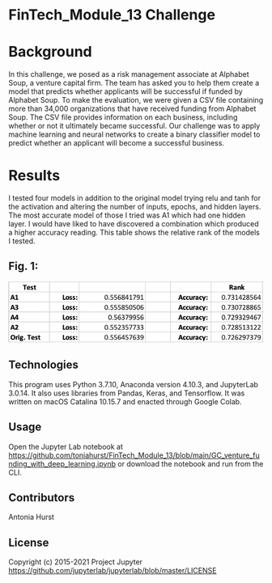 # FinTech_Module_13 Challenge

# Background

In this challenge, we posed as a risk management associate at Alphabet Soup, a venture capital firm. The team has asked you to help them create a model that predicts whether applicants will be successful if funded by Alphabet Soup. To make the evaluation, we were given a CSV file containing more than 34,000 organizations that have received funding from Alphabet Soup. The CSV file provides information on each business, including whether or not it ultimately became successful. Our challenge was to apply machine learning and neural networks to create a binary classifier model to predict whether an applicant will become a successful business.

# Results

I tested four models in addition to the original model trying relu and tanh for the activation and altering the number of inputs, epochs, and hidden layers. The most accurate model of those I tried was A1 which had one hidden layer. I would have liked to have discovered a combination which produced a higher accuracy reading. This table shows the relative rank of the models I tested.

## Fig. 1: 

![Fig. 1](https://github.com/toniahurst/FinTech_Module_13/blob/main/Screen%20Shot%202021-09-26%20at%2011.20.51%20PM.png)

## Technologies

This program uses Python 3.7.10, Anaconda version 4.10.3, and JupyterLab 3.0.14. It also uses libraries from Pandas, Keras, and Tensorflow. It was written on macOS Catalina 10.15.7 and enacted through Google Colab.

## Usage

Open the Jupyter Lab notebook at https://github.com/toniahurst/FinTech_Module_13/blob/main/GC_venture_funding_with_deep_learning.ipynb or download the notebook and run from the CLI.

## Contributors

Antonia Hurst

## License
Copyright (c) 2015-2021 Project Jupyter https://github.com/jupyterlab/jupyterlab/blob/master/LICENSE
